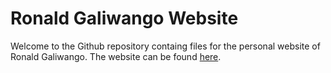 # Ronald Galiwango Website
Welcome to the Github repository containg files for the personal website of Ronald Galiwango. The website can be found [here](https://rgaliwango.github.io/ronaldgaliwangowebsite/).

